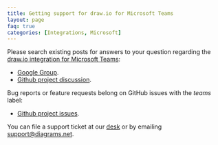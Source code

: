 ```yaml
---
title: Getting support for draw.io for Microsoft Teams
layout: page
faq: true
categories: [Integrations, Microsoft]
---
```


Please search existing posts for answers to your question regarding the [draw.io integration for Microsoft Teams](https://appsource.microsoft.com/product/office/WA200003444):

* [Google Group](https://groups.google.com/forum/#!forum/drawio).
* [Github project discussion](https://github.com/jgraph/drawio/discussions).

Bug reports or feature requests belong on GitHub issues with the _teams_ label:

* [Github project issues](https://github.com/jgraph/drawio/issues).

You can file a support ticket at our [desk](https://drawio.atlassian.net/servicedesk/customer/portal/16) or by emailing [support@diagrams.net](mailto:support@diagrams.net).